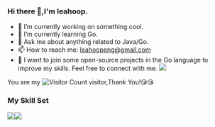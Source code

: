 ### Hi there 👋,I'm leahoop.

- 🔭 I’m currently working on something cool.
- 🌱 I’m currently learning Go. 
- 💬 Ask me about anything related to Java/Go.
- 📫 How to reach me: leahoopeng@gmail.com
- 🚀 I want to join some open-source projects in the Go language to improve my skills. Feel free to connect with me.
![](https://github-readme-stats.vercel.app/api?username=leahoop&show_icons=true&theme=transparent)

You are my ![Visitor Count](https://profile-counter.glitch.me/leahoop/count.svg) visitor,Thank You!:kissing_heart::kissing_heart:

### My Skill Set

![](https://img.shields.io/badge/Java-ED8B00?style=for-the-badge&logo=openjdk&logoColor=white)![](https://img.shields.io/badge/Go-3776AB?style=for-the-badge&logo=Go&logoColor=white)

